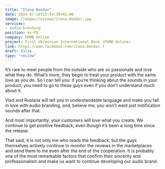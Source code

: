 ```yaml
---
title: "Ilona Bondar"
date: 2024-07-16T15:54:39+03:00
image: /images/reviews/ilona-bondar.jpg
services:
- audio-branding
position: ex-PO
company: PUMB Online
project: First Ukrainian International Bank (PUMB Online)
link: https://www.facebook.com/ilona.bondar.7
draft: false
type: "review"
---
```


It’s rare to meet people from the outside who are so passionate and love what they do. What’s more, they begin to treat your product with the same love as you do. So I can tell you: if you’re thinking about the sounds in your product, you need to go to these guys even if you don’t understand much about it.

<!--more-->

Vlad and Ruslana will tell you in understandable language and make you fall in love with audio branding, and, believe me, you won’t want just notification sounds after that.

And most importantly, your customers will love what you create. We continue to get positive feedback, even though it’s been a long time since the release.

That said, it is not only me who reads the feedback, but the guys themselves actively continue to monitor the reviews in the marketplaces and send them to me even after the end of the cooperation. It is probably one of the most remarkable factors that confirm their sincerity and professionalism and make us want to continue developing our audio brand.